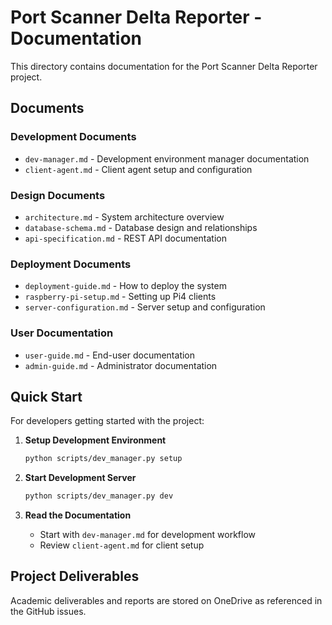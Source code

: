 # Port Scanner Delta Reporter - Documentation

This directory contains documentation for the Port Scanner Delta Reporter project.

## Documents

### Development Documents

- `dev-manager.md` - Development environment manager documentation
- `client-agent.md` - Client agent setup and configuration

### Design Documents

- `architecture.md` - System architecture overview
- `database-schema.md` - Database design and relationships
- `api-specification.md` - REST API documentation

### Deployment Documents

- `deployment-guide.md` - How to deploy the system
- `raspberry-pi-setup.md` - Setting up Pi4 clients
- `server-configuration.md` - Server setup and configuration

### User Documentation

- `user-guide.md` - End-user documentation
- `admin-guide.md` - Administrator documentation

## Quick Start

For developers getting started with the project:

1. **Setup Development Environment**

   ```bash
   python scripts/dev_manager.py setup
   ```

2. **Start Development Server**

   ```bash
   python scripts/dev_manager.py dev
   ```

3. **Read the Documentation**
   - Start with `dev-manager.md` for development workflow
   - Review `client-agent.md` for client setup

## Project Deliverables

Academic deliverables and reports are stored on OneDrive as referenced in the GitHub issues.
